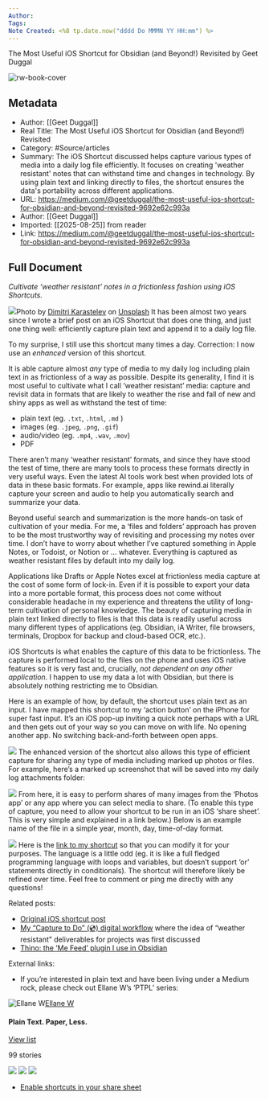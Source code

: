```yaml
---
Author: 
Tags:
Note Created: <%8 tp.date.now("dddd Do MMMN YY HH:mm") %>
---
```

The Most Useful iOS Shortcut for Obsidian (and Beyond!) Revisited by Geet Duggal

![rw-book-cover](https://miro.medium.com/v2/da:true/resize:fit:1200/0*ltpIxmzetCnieFRr)

## Metadata
- Author: [[Geet Duggal]]
- Real Title: The Most Useful iOS Shortcut for Obsidian (and Beyond!) Revisited
- Category: #Source/articles
- Summary: The iOS Shortcut discussed helps capture various types of media into a daily log file efficiently. It focuses on creating 'weather resistant' notes that can withstand time and changes in technology. By using plain text and linking directly to files, the shortcut ensures the data's portability across different applications.
- URL: https://medium.com/@geetduggal/the-most-useful-ios-shortcut-for-obsidian-and-beyond-revisited-9692e62c993a
- Author: [[Geet Duggal]]
- Imported: [[2025-08-25]] from reader
- Link: https://medium.com/@geetduggal/the-most-useful-ios-shortcut-for-obsidian-and-beyond-revisited-9692e62c993a

## Full Document
*Cultivate ‘weather resistant’ notes in a frictionless fashion using iOS Shortcuts.*

![](https://miro.medium.com/v2/resize:fit:700/0*ltpIxmzetCnieFRr)Photo by [Dimitri Karastelev](https://unsplash.com/@dkfra19?utm_source=medium&utm_medium=referral) on [Unsplash](https://unsplash.com/?utm_source=medium&utm_medium=referral)
It has been almost two years since I wrote a brief post on an iOS Shortcut that does one thing, and just one thing well: efficiently capture plain text and append it to a daily log file.

To my surprise, I still use this shortcut many times a day. Correction: I now use an *enhanced* version of this shortcut.

It is able capture almost *any* type of media to my daily log including plain text in as frictionless of a way as possible. Despite its generality, I find it is most useful to cultivate what I call ‘weather resistant’ media: capture and revisit data in formats that are likely to weather the rise and fall of new and shiny apps as well as withstand the test of time:

* plain text (eg. `.txt`, `.html`, `.md` )
* images (eg. `.jpeg`, `.png`, `.gif`)
* audio/video (eg. `.mp4`, `.wav`, `.mov`)
* PDF

There aren’t many ‘weather resistant’ formats, and since they have stood the test of time, there are many tools to process these formats directly in very useful ways. Even the latest AI tools work best when provided lots of data in these basic formats. For example, apps like rewind.ai literally capture your screen and audio to help you automatically search and summarize your data.

Beyond useful search and summarization is the more hands-on task of cultivation of your media. For me, a ‘files and folders’ approach has proven to be the most trustworthy way of revisiting and processing my notes over time. I don’t have to worry about whether I’ve captured something in Apple Notes, or Todoist, or Notion or … whatever. Everything is captured as weather resistant files by default into my daily log.

Applications like Drafts or Apple Notes excel at frictionless media capture at the cost of some form of lock-in. Even if it is possible to export your data into a more portable format, this process does not come without considerable headache in my experience and threatens the utility of long-term cultivation of personal knowledge. The beauty of capturing media in plain text linked directly to files is that this data is readily useful across many different types of applications (eg. Obsidian, iA Writer, file browsers, terminals, Dropbox for backup and cloud-based OCR, etc.).

iOS Shortcuts is what enables the capture of this data to be frictionless. The capture is performed local to the files on the phone and uses iOS native features so it is very fast and, crucially, *not dependent on any other application*. I happen to use my data a lot with Obsidian, but there is absolutely nothing restricting me to Obsidian.

Here is an example of how, by default, the shortcut uses plain text as an input. I have mapped this shortcut to my ‘action button’ on the iPhone for super fast input. It’s an iOS pop-up inviting a quick note perhaps with a URL and then gets out of your way so you can move on with life. No opening another app. No switching back-and-forth between open apps.

![](https://miro.medium.com/v2/resize:fit:700/1*9CXJKrqo06TvebourogHhw.png)
The enhanced version of the shortcut also allows this type of efficient capture for sharing any type of media including marked up photos or files. For example, here’s a marked up screenshot that will be saved into my daily log attachments folder:

![](https://miro.medium.com/v2/resize:fit:700/1*lEuxcKpRvZE_SmOv89c9lw.png)
From here, it is easy to perform shares of many images from the ‘Photos app’ or any app where you can select media to share. (To enable this type of capture, you need to allow your shortcut to be run in an iOS ‘share sheet’. This is very simple and explained in a link below.) Below is an example name of the file in a simple year, month, day, time-of-day format.

![](https://miro.medium.com/v2/resize:fit:700/1*G2dDKBC_mUA3nHCwc-VaYg.png)
Here is the [link to my shortcut](https://www.icloud.com/shortcuts/7483f39dad0547d3853f53ca20e782d6) so that you can modify it for your purposes. The language is a little odd (eg. it is like a full fledged programming language with loops and variables, but doesn’t support ‘or’ statements directly in conditionals). The shortcut will therefore likely be refined over time. Feel free to comment or ping me directly with any questions!

Related posts:

* [Original iOS shortcut post](https://medium.com/@geetduggal/the-most-useful-ios-shortcut-for-obsidian-450a4a751ab0)
* [My “Capture to Do” (💿) digital workflow](https://medium.com/@geetduggal/capture-to-do-d040e1bae4a6) where the idea of “weather resistant” deliverables for projects was first discussed
* [Thino: the ‘Me Feed’ plugin I use in Obsidian](https://medium.com/@geetduggal/it-was-love-at-first-sight-with-this-obsidian-plugin-0616630becf7)

External links:

* If you’re interested in plain text and have been living under a Medium rock, please check out Ellane W’s ‘PTPL’ series:

![Ellane W](https://miro.medium.com/v2/resize:fill:40:40/1*ioxfmwpYXaaQV-mVPkLQOQ.jpeg)[Ellane W](https://miscellaneplans.medium.com/?source=post_page-----9692e62c993a--------------------------------)

#### Plain Text. Paper, Less.

[View list](https://miscellaneplans.medium.com/list/plain-text-paper-less-1f9f2037ef8e?source=post_page-----9692e62c993a--------------------------------)

99 stories

![](https://miro.medium.com/v2/resize:fill:388:388/1*VMscRLFz95BQc70LeAP6IQ.png)
![](https://miro.medium.com/v2/resize:fill:388:388/1*-l6c3Rn6v_WWw4zAc4kVqg.png)
![](https://miro.medium.com/v2/resize:fill:388:388/1*G2-nhgANJFXtEJrpyo-cow.png)
* [Enable shortcuts in your share sheet](https://support.apple.com/guide/shortcuts/launch-a-shortcut-from-another-app-apd163eb9f95/ios#:~:text=Enable%20a%20shortcut%20to%20run%20in%20other%20apps%20on%20iPhone%20or%20iPad&text=In%20the%20Shortcuts%20app%20on,on%20Show%20in%20Share%20Sheet.)
